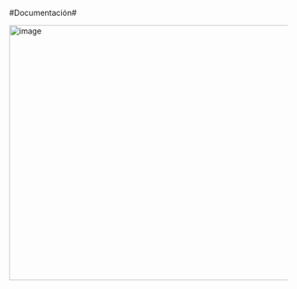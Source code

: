 #Documentación#

<img width="774" height="462" alt="image" src="https://github.com/user-attachments/assets/dd268760-b347-4e19-947a-52f10ad8d47a" />
